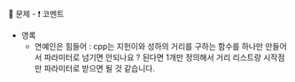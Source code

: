 :memo: 문제 -  :exclamation: 코멘트
- 영록
  - 연예인은 힘들어 : cpp는 지헌이와 성하의 거리를 구하는 함수를 하나만 만들어서 파라미터로 넘기면 안되나요 ? 된다면 1개만 정의해서 거리 리스트랑 시작점만 파라미터로 받으면 될 것 같습니다.
